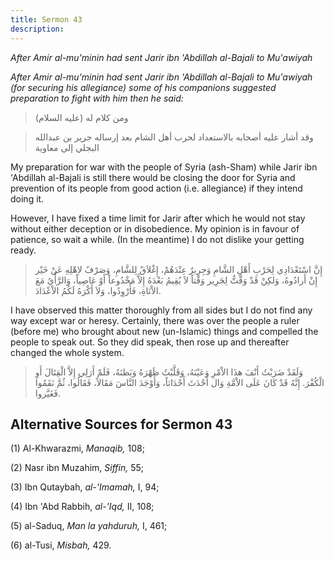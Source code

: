 ```yaml
---
title: Sermon 43
description: 
---
```


*After Amir al-mu'minin had sent Jarir ibn 'Abdillah al-Bajali to
Mu'awiyah*

*After Amir al-mu'minin had sent Jarir ibn 'Abdillah al-Bajali to
Mu'awiyah (for securing his allegiance) some of his companions suggested
preparation to fight with him then he said:*

> ومن كلام له (عليه السلام)

> وقد أشار عليه أصحابه بالاستعداد لحرب أهل الشام بعد إرساله جرير بن
> عبدالله البجلي إلى معاوية

My preparation for war with the people of Syria (ash-Sham) while Jarir
ibn 'Abdillah al-Bajali is still there would be closing the door for
Syria and prevention of its people from good action (i.e. allegiance) if
they intend doing it.

However, I have fixed a time limit for Jarir after which he would not
stay without either deception or in disobedience. My opinion is in
favour of patience, so wait a while. (In the meantime) I do not dislike
your getting ready.

> إِنَّ اسْتَعْدَادِي لِحَرْبِ أَهْلِ الشَّامِ وَجِرِيرٌ عِنْدَهُمْ، إِغْلاَقٌ لِلشَّامِ، وَصَرْفٌ لاِهْلِهِ عَنْ خَيْر
> إِنْ أَرادُوهُ، وَلكِنْ قَدْ وَقَّتُّ لِجَرِير وَقْتاً لاَ يُقِيمُ بَعْدَهُ إِلاَّ مَخْدُوعاً أَوْ عَاصِياً،
> وَالرَّأْيُ مَعَ الاْنَاةِ، فَأَرْوِدُوا، وَلاَ أَكْرَهُ لَكُمُ الاْعْدَادَ.

I have observed this matter thoroughly from all sides but I do not find
any way except war or heresy. Certainly, there was over the people a
ruler (before me) who brought about new (un-Islamic) things and
compelled the people to speak out. So they did speak, then rose up and
thereafter changed the whole system.

> وَلَقَدْ ضَرَبْتُ أَنْفَ هذَا الاْمْرِ وَعَيْنَهُ، وَقَلَّبْتُ ظَهْرَهُ وَبَطنَهُ، فَلَمْ أَرَلِي إِلاَّ الْقِتَالَ
> أَوِ الْكُفْرَ. إِنَّهُ قَدْ كَانَ عَلَى الاْمَّةِ وَال أَحْدَثَ أَحْدَاثاً، وَأَوْجَدَ النَّاسَ مَقَالاً،
> فَقَالُوا، ثُمَّ نَقَمُوا فَغَيَّروا.

## Alternative Sources for Sermon 43

\(1\) Al-Khwarazmi, *Manaqib,* 108;

\(2\) Nasr ibn Muzahim, *Siffin,* 55;

\(3\) Ibn Qutaybah, *al-\'Imamah,* I, 94;

\(4\) Ibn 'Abd Rabbih, *al-'Iqd,* II, 108;

\(5\) al-Saduq, *Man la yahduruh,* I, 461;

\(6\) al-Tusi, *Misbah,* 429.